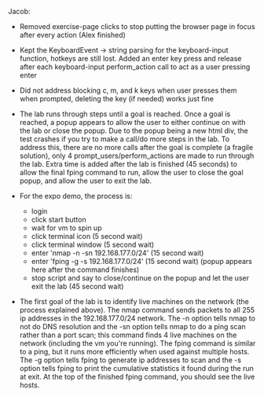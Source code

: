Jacob:

- Removed exercise-page clicks to stop putting the browser page in focus after every action (Alex finished)

- Kept the KeyboardEvent -> string parsing for the keyboard-input function, hotkeys are still lost. Added an enter key press and release after each keyboard-input perform_action call to act as a user pressing enter

- Did not address blocking c, m, and k keys when user presses them when prompted, deleting the key (if needed) works just fine

- The lab runs through steps until a goal is reached. Once a goal is reached, a popup appears to allow the user to either continue on with the lab or close the popup. Due to the popup being a new html div, the test crashes if you try to make a call/do more steps in the lab. To address this, there are no more calls after the goal is complete (a fragile solution), only 4 prompt_users/perform_actions are made to run through the lab. Extra time is added after the lab is finished (45 seconds) to allow the final fping command to run, allow the user to close the goal popup, and allow the user to exit the lab.

- For the expo demo, the process is:
    - login
    - click start button
    - wait for vm to spin up
    - click terminal icon (5 second wait)
    - click terminal window (5 second wait)
    - enter 'nmap -n -sn 192.168.177.0/24' (15 second wait)
    - enter 'fping -g -s 192.168.177.0/24' (15 second wait) (popup appears here after the command finishes) 
    - stop script and say to close/continue on the popup and let the user exit the lab (45 second wait)

- The first goal of the lab is to identify live machines on the network (the process explained above). The nmap command sends packets to all 255 ip addresses in the 192.168.177.0/24 network. The -n option tells nmap to not do DNS resolution and the -sn option tells nmap to do a ping scan rather than a port scan; this command finds 4 live machines on the network (including the vm you're running). The fping command is similar to a ping, but it runs more efficiently when used against multiple hosts. The -g option tells fping to generate ip addresses to scan and the -s option tells fping to print the cumulative statistics it found during the run at exit. At the top of the finished fping command, you should see the live hosts.